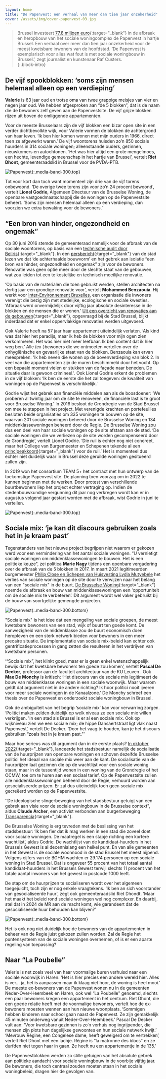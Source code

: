 ```yaml
---
layout: home
title: "De Papenvest: een verhaal van meer dan tien jaar onzekerheid"
cover: /assets/img/cover-papenvest-03.jpg
---
```



> Brussel investeert [77.8 miljoen euro](https://slrb-bghm.brussels/fr/chantiers/rempart-des-moines){:target="_blank"} in de afbraak en heropbouw van het sociale woningcomplex de Papenvest in hartje Brussel. Een verhaal over meer dan tien jaar onzekerheid voor de meest kwetsbare inwoners van de hoofdstad. ‘De Papenvest is exemplarisch voor alles wat fout is met sociale woningbouw in Brussel.’, zegt journalist en kunstenaar Raf Custers.  
{:.block-intro}

## De vijf spookblokken: ‘soms zijn mensen helemaal alleen op een verdieping’

**Valerie** is 63 jaar oud en trotse oma van twee grappige meisjes van vier en negen jaar oud. We hebben afgesproken aan “de 5 blokken”, dat is de naam die de bewoners zelf geven aan de Papenvestsite. De vijf grijze blokken rijzen uit boven de omliggende appartementen. 


Voor de meeste Brusselaars zijn de vijf blokken een bizar open site in een verder dichtbevolkte wijk, voor Valerie vormen de blokken de achtergrond van haar leven. ‘Ik ben hier komen wonen met mijn ouders in 1966, direct toen ze afgewerkt waren.’ De vijf woontorens huisden zo’n 850 sociale huurders in 314 sociale woningen; alleenstaande ouders, gezinnen, nieuwkomers en autochtonen. ‘Het was hier altijd een grote mengelmoes, een hechte, levendige gemeenschap in het hartje van Brussel’, vertelt **Riet Dhont**, gemeenteraadslid in Brussel voor de PVDA-PTB. 

![Papenvest](/assets/content/papenvest/papenvest-09.jpg){:.media-band-300.top}

Tot voor kort dan toch want momenteel zijn drie van de vijf torens onbewoond. ‘De overige twee torens zijn voor zo’n 24 procent bewoond’, vertelt **Lionel Godrie**, Algemeen Directeur van de Brusselse Woning, de openbare vastgoedmaatschappij die de woningen op de Papenvestsite beheert. ‘Soms zijn mensen helemaal alleen op een verdieping, dan voorzien we extra bewaking voor de bewoners.’

## “Een bron van hinder, ongezondheid en ongemak” 

Op 30 juni 2016 stemde de gemeenteraad namelijk voor de afbraak van de sociale woontorens, op basis van een [technische audit door Beliris](/assets/content/papenvest/technische-audit-beliris.pdf){:target="_blank"}. In een [persbericht](https://www.brussel.be/sites/default/files/bxl/20160630_Papenvest.pdf){:target="_blank"} van de stad lezen we dat ‘de achterhaalde bouwvorm’ en het gebrek aan isolatie “een bron van hinder, ongezondheid en ongemak” zijn voor de bewoners. Renovatie was geen optie meer door de slechte staat van de gebouwen, wat zou leiden tot een te kostelijke en technisch moeilijke renovatie. 

‘Op basis van de materialen die toen gebruikt werden, stellen architecten na dertig jaar een grondige renovatie voor’, vertelt **Mohammed Benzaouia**. Hij werkt voor [Inter-Environnement Bruxelles](https://www.ieb.be/), een organisatie die inwoners verenigt die bezig zijn met stedelijke, ecologische en sociale kwesties. ‘Afbraak werd onvermijdelijk door vijftig jaar absolute desinteresse in de blokken en de mensen die er wonen.' 
[Uit een overzicht van renovaties aan de gebouwen](/assets/content/papenvest/beroep-cada-papenvest-bijlage.pdf){:target="_blank"}, opgevraagd bij de Stad Brussel, blijkt inderdaad dat er enkel oppervlakkige renovaties werden uitgevoerd. 

Ook Valerie heeft na 57 jaar haar appartement uiteindelijk verlaten. ‘Als kind was dat hier het paradijs, maar ik heb de blokken voor mijn ogen zien verkommeren. Het was hier niet meer leefbaar. Ik ben content dat ik hier weg ben.’ 
Alle (ex-)bewoners die we ontmoeten vertellen over de onhygiënische en gevaarlijke staat van de blokken. Benzaouia kan ervan meespreken: 'Ik heb neven die wonen op de bovenverdieping van blok 2. In veel van die appartementen zijn de muren beschimmeld door het vocht. Op een bepaald moment vielen er stukken van de façade naar beneden. De situatie daar is gewoon crimineel.'. Ook Lionel Godrie erkent de problemen in de vijf blokken: ‘Ik ben de eerste die het zal toegeven: de kwaliteit van woningen op de Papenvest is verschrikkelijk.' 


Godrie wijst het gebrek aan financiële middelen aan als de boosdoener: ‘We proberen al twintig jaar om de site te renoveren, de financiële last is te groot voor Brusselse Woning.’ In 2016 besloot de Grondregie van de Stad Brussel om mee te stappen in het project. Met verenigde krachten en portefeuilles besloten beide organisaties om 335 woningen te bouwen op de site, waarvan 201 sociale woningen beheerd door de Brusselse Woning en 134 middenklassewoningen beheerd door de Regie. De Brusselse Woning zou dus een deel van haar sociale woningen op de site afstaan aan de stad. ‘De sociale woningen die we verliezen op de site worden gecompenseerd door de Grondregie’, vertelt Lionel Godrie. ‘Die ruil is echter nog niet concreet, maar het College van Burgemeester en Schepenen tekende al een [principeakkoord](/assets/content/papenvest/20100617-beslissing-college-Papenvest151.pdf){:target="_blank"} voor de ruil.’ Het is momenteel dus echter niet duidelijk waar in Brussel deze geruilde woningen gesitueerd zullen zijn. 


In 2019 won het consortium TEAM 5+ het contract met hun ontwerp van de toekomstige Papenvest site. De planning toen voorzag om in 2022 te kunnen beginnen met de werken. 
Door protest van verschillende buurtbewoners liep het project echter vertraging op. Indien de stedenbouwkundige vergunning dit jaar nog verkregen wordt kan er in augustus volgend jaar gestart worden met de afbraak, wist Godrie in juni te vertellen. 

![Papenvest](/assets/content/papenvest/papenvest-07.jpg){:.media-band-300.top}

## Sociale mix: ‘je kan dit discours gebruiken zoals het in je kraam past’

Tegenstanders van het nieuwe project begrijpen niet waarom er gekozen werd voor een vermindering van het aantal sociale woningen. “U vernietigt sociale woningen om middenklassewoningen te bouwen. Het is een politieke keuze", zei politica **Marie Nagy** tijdens een openbare vergadering over de afbraak van de 5 blokken in 2017. In maart 2021 legitimeerden burgemeester [Philip Close en Schepen van Huisvesting Lydia Mutyebele](https://logementbruxellois.be/wp-content/uploads/2021/03/2021-03-01-Persbericht-Papenvest-Voorontwerp.pdf) het verlies van sociale woningen op de site door te verwijzen naar het belang van een "sociale mix" in de buurt. [De Brusselse Woning](https://brusselsewoning.be/actualiteit/waarom-afbreken-heropbouwen-papenvest-in-plaats-van-renoveren/){:target="_blank"} noemde de afbraak en bouw van middenklassewoningen een 'opportuniteit om  de sociale mix te verbeteren’. Dit argument wordt wel vaker gebruikt bij de bouw van soortgelijke gemengde projecten. 

![Papenvest](/assets/content/papenvest/papenvest-07.jpg){:.media-band-300.bottom}

"Sociale mix" is het idee dat een mengeling van sociale groepen, de meest kwetsbare bewoners van een stad, wijk of buurt ten goede komt. De aanwezigheid van de middenklasse zou de buurt economisch doen heropleven en een sterk netwerk bieden voor bewoners in een meer precaire situatie. De implementatie van sociale mix-beleid kan echter ook gentrificatieprocessen in gang zetten die resulteren in het verdrijven van kwetsbare personen. 

‘“Sociale mix”, het klinkt goed, maar er is geen enkel wetenschappelijk bewijs dat het kwetsbare bewoners ten goede zou komen’, vertelt **Pascal De Decker**, professor aan de faculteit architectuur van de KU Leuven . Ook **Mae De Monchy** is kritisch: ‘Het discours van de sociale mix legitimeert de bouw van middenklasse woningen in een sociale woonwijk. Maar waarom geldt dat argument niet in de andere richting? Ik hoor politici nooit ijveren voor meer sociale woningen in de Kanaalzone.’ De Monchy schreef een thesis over de Papenvest en onderzoekt sociale woningbouw in Brussel. 

Ook de ambiguïteit van het begrip ‘sociale mix’ kan voor verwarring zorgen. ‘Politici maken zelden duidelijk op welk niveau ze een sociale mix willen verkrijgen. 'In een stad als Brussel is er al een sociale mix. Ook op wijkniveau zien we een sociale mix; de hippe Dansaertstraat ligt vlak naast Papenvest’, vertelt De Decker. ‘Door het vaag te houden, kan je het discours gebruiken “zoals het in je kraam past.”’ 

Maar hoe serieus was dit argument dan in de eerste plaats? [In oktober 2022](https://www.bruzz.be/politiek/1290-huurders-stad-brussel-kunnen-goedkoper-huren-2022-10-14){:target="_blank"}, lanceerde het stadsbestuur namelijk de socialisatie van de huurprijzen van openbare woningen en schoven dezelfde Brusselse politici het ideaal van sociale mix weer aan de kant. De socialisatie van de huurprijzen laat gezinnen die op de wachtlijst voor een sociale woning staan, maar in de tussentijd wonen in een woning van de Grondregie of het OCMW, toe om te huren aan een sociaal tarief. Op de Papenvestsite zullen alle middenklassewoningen beheerd door de Regie, verhuurd worden aan gesocialiseerde prijzen. Er zal dus uiteindelijk toch geen sociale mix gecreëerd worden op de Papenvestsite.  

‘‘De ideologische slingerbeweging van het stadsbestuur getuigt van een gebrek aan visie voor de sociale woningbouw in de Brusselse context", aldus **Claude Archer**, een activist verbonden aan burgerbeweging [Transparencia](https://transparencia.be/){:target="_blank"}.

De Brusselse Woning is erg tevreden met de beslissing van het stadsbestuur: ‘Ik ben fier dat ik mag werken in een stad die zoveel doet voor sociale woningen. De maatregel is een stapje richting een kortere wachtlijst’, aldus Godrie. De wachtlijst van de kandidaat-huurders in het Brussels Gewest is al decennialang een heikel punt. En van alle gemeenten in het Gewest is de sociale woonnood in de stad Brussel het meest nijpend. Volgens cijfers van de BGHM wachten er 29.174 personen op een sociale woning in Stad Brussel. Dat is ongeveer 55 procent van het totaal aantal kandidaat-huurders in het Brussels Gewest terwijl slechts 11 procent van het totale aantal inwoners van het gewest in postcode 1000 leeft. 

De stap om de huurprijzen te socialiseren wordt over het algemeen toegejuicht, toch zijn er nog enkele vraagtekens. ‘Ik ben an sich voorstander van gesocialiseerde huur', zegt ook gemeenteraadslid Riet Dhondt. ‘Maar het maakt het beleid rond sociale woningen wel nog complexer. En daarbij, stel dat in 2024 de MR aan de macht komt, wie garandeert dat de gesocialiseerde huur behouden kan blijven?’  

![Papenvest](/assets/content/papenvest/papenvest-06.jpg){:.media-band-300.bottom}

Het is ook nog niet duidelijk hoe de bewoners van de appartementen in beheer van de Regie juist gekozen zullen worden. Zal de Regie het puntensysteem van de sociale woningen overnemen, of is er een aparte regeling van toepassing? 

## Naar “La Poubelle”

Valerie is net zoals veel van haar voormalige buren verhuisd naar een sociale woonwijk in Haren. ‘Het is hier precies een andere wereld hier. Alles is ver… ja, het is aanpassen maar ik klaag niet hoor, de woning is heel mooi.’ De meeste ex-bewoners van de Papenvest wonen nu in de gemeenten Neder-Over-Heembeek en Haren, ook wel “La Poubelle" genoemd, slechts een paar bewoners kregen een appartement in het centrum. Riet Dhont, die een goede relatie heeft met de voormalige bewoners, vertelt hoe de ex-bewoners moesten wennen aan hun nieuwe woonplaats. ‘Sommigen hebben kinderen naar school gaan naast de Papenvest. Ze zijn gemakkelijk 45 minuten onderweg vanuit Neder-Over-Heembeek.’ 
Pascal De Decker vult aan: 'Voor kwetsbare gezinnen is zo’n verhuis nog ingrijpender, die mensen zijn plots hun dagelijkse gewoontes en hun sociale netwerk kwijt.’
‘Mevrouw Régine, een Congelese dame, heeft geweigerd om te vertrekken’, vertelt Riet Dhont met een lachje. Régine is “la matronne des blocs” en ze durfden niet tegen haar in gaan. Ze heeft nu een appartementje in de 135.’ 

De Papenvestblokken werden zo stille getuigen van het absolute gebrek aan politieke aandacht voor sociale woningbouw in de voorbije vijftig jaar. De bewoners, die toch centraal zouden moeten staan in het sociale woningbeleid, dragen hier de gevolgen van. 

